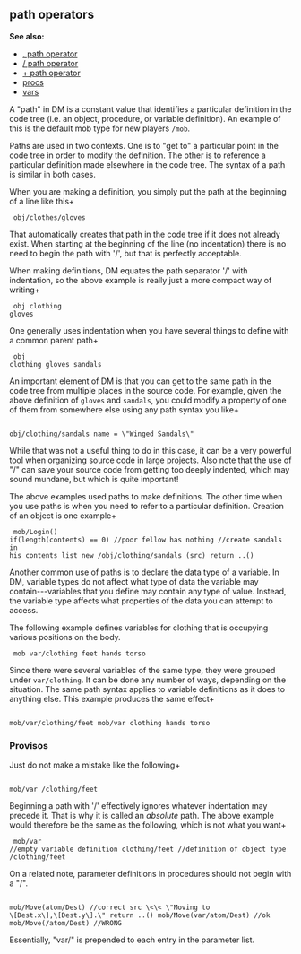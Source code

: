 ## path operators
**See also:**
+   [. path operator](/ref/operator/path/%2e.md) 
+   [/ path operator](/ref/operator/path//.md) 
+   [+ path operator](/ref/operator/path/:.md) 
+   [procs](/ref/proc.md) 
+   [vars](/ref/var.md) 

A \"path\" in DM is a constant value that identifies a
particular definition in the code tree (i.e. an object, procedure, or
variable definition). An example of this is the default mob type for new
players `/mob`. 

Paths are used in two contexts. One is to \"get
to\" a particular point in the code tree in order to modify the
definition. The other is to reference a particular definition made
elsewhere in the code tree. The syntax of a path is similar in both
cases. 

When you are making a definition, you simply put the
path at the beginning of a line like this+ 
```
 obj/clothes/gloves

```
 

That automatically creates that path in the code
tree if it does not already exist. When starting at the beginning of the
line (no indentation) there is no need to begin the path with \'/\', but
that is perfectly acceptable. 

When making definitions, DM
equates the path separator \'/\' with indentation, so the above example
is really just a more compact way of writing+ 
```
 obj clothing
gloves 
```
 

One generally uses indentation when you have
several things to define with a common parent path+ 
```
 obj
clothing gloves sandals 
```
 

An important element of DM
is that you can get to the same path in the code tree from multiple
places in the source code. For example, given the above definition of
`gloves` and `sandals`, you could modify a property of one of them from
somewhere else using any path syntax you like+ 
```

obj/clothing/sandals name = \"Winged Sandals\" 
```
 

While
that was not a useful thing to do in this case, it can be a very
powerful tool when organizing source code in large projects. Also note
that the use of \"/\" can save your source code from getting too deeply
indented, which may sound mundane, but which is quite important!


The above examples used paths to make definitions. The other
time when you use paths is when you need to refer to a particular
definition. Creation of an object is one example+ 
```
 mob/Login()
if(length(contents) == 0) //poor fellow has nothing //create sandals in
his contents list new /obj/clothing/sandals (src) return ..() 
```



Another common use of paths is to declare the data type of a
variable. In DM, variable types do not affect what type of data the
variable may contain---variables that you define may contain any type of
value. Instead, the variable type affects what properties of the data
you can attempt to access. 

The following example defines
variables for clothing that is occupying various positions on the body.

```
 mob var/clothing feet hands torso 
```
 

Since
there were several variables of the same type, they were grouped under
`var/clothing`. It can be done any number of ways, depending on the
situation. The same path syntax applies to variable definitions as it
does to anything else. This example produces the same effect+ 
```

mob/var/clothing/feet mob/var clothing hands torso 
```

### Provisos


Just do not make a mistake like the following+ 
```

mob/var /clothing/feet 
```
 

Beginning a path with \'/\'
effectively ignores whatever indentation may precede it. That is why it
is called an *absolute* path. The above example would therefore be the
same as the following, which is not what you want+ 
```
 mob/var
//empty variable definition clothing/feet //definition of object type
/clothing/feet 
```
 

On a related note, parameter
definitions in procedures should not begin with a \"/\". 
```

mob/Move(atom/Dest) //correct src \<\< \"Moving to
\[Dest.x\],\[Dest.y\].\" return ..() mob/Move(var/atom/Dest) //ok
mob/Move(/atom/Dest) //WRONG 
```
 

Essentially, \"var/\"
is prepended to each entry in the parameter list.
